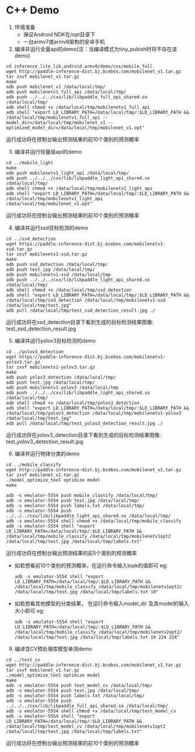 # C++ Demo
1. 环境准备
   - 保证Android NDK在/opt目录下
   - 一台armv7或armv8架构的安卓手机
2. 编译并运行全量api的demo(注：当编译模式为tiny_pubish时将不存在该demo)
```shell
cd inference_lite_lib.android.armv8/demo/cxx/mobile_full
wget http://paddle-inference-dist.bj.bcebos.com/mobilenet_v1.tar.gz
tar zxvf mobilenet_v1.tar.gz
make
adb push mobilenet_v1 /data/local/tmp/
adb push mobilenetv1_full_api /data/local/tmp/
adb push ../../../cxx/lib/libpaddle_full_api_shared.so /data/local/tmp/
adb shell chmod +x /data/local/tmp/mobilenetv1_full_api
adb shell "export LD_LIBRARY_PATH=/data/local/tmp/:$LD_LIBRARY_PATH && 
/data/local/tmp/mobilenetv1_full_api --model_dir=/data/local/tmp/mobilenet_v1 --optimized_model_dir=/data/local/tmp/mobilenet_v1.opt"
```
运行成功将在控制台输出预测结果的前10个类别的预测概率

3. 编译并运行轻量级api的demo
```shell
cd ../mobile_light
make
adb push mobilenetv1_light_api /data/local/tmp/
adb push ../../../cxx/lib/libpaddle_light_api_shared.so /data/local/tmp/
adb shell chmod +x /data/local/tmp/mobilenetv1_light_api
adb shell "export LD_LIBRARY_PATH=/data/local/tmp/:$LD_LIBRARY_PATH && 
/data/local/tmp/mobilenetv1_light_api /data/local/tmp/mobilenet_v1.opt"
```
运行成功将在控制台输出预测结果的前10个类别的预测概率

4. 编译并运行ssd目标检测的demo
```shell
cd ../ssd_detection
wget https://paddle-inference-dist.bj.bcebos.com/mobilenetv1-ssd.tar.gz
tar zxvf mobilenetv1-ssd.tar.gz
make
adb push ssd_detection /data/local/tmp/
adb push test.jpg /data/local/tmp/
adb push mobilenetv1-ssd /data/local/tmp
adb push ../../../cxx/lib/libpaddle_light_api_shared.so /data/local/tmp/
adb shell chmod +x /data/local/tmp/ssd_detection
adb shell "export LD_LIBRARY_PATH=/data/local/tmp/:$LD_LIBRARY_PATH && 
/data/local/tmp/ssd_detection /data/local/tmp/mobilenetv1-ssd /data/local/tmp/test.jpg"
adb pull /data/local/tmp/test_ssd_detection_result.jpg ./
```
运行成功将在ssd_detection目录下看到生成的目标检测结果图像: test_ssd_detection_result.jpg

5. 编译并运行yolov3目标检测的demo
```shell
cd ../yolov3_detection
wget https://paddle-inference-dist.bj.bcebos.com/mobilenetv1-yolov3.tar.gz
tar zxvf mobilenetv1-yolov3.tar.gz
make
adb push yolov3_detection /data/local/tmp/
adb push test.jpg /data/local/tmp/
adb push mobilenetv1-yolov3 /data/local/tmp
adb push ../../../cxx/lib/libpaddle_light_api_shared.so /data/local/tmp/
adb shell chmod +x /data/local/tmp/yolov3_detection
adb shell "export LD_LIBRARY_PATH=/data/local/tmp/:$LD_LIBRARY_PATH && 
/data/local/tmp/yolov3_detection /data/local/tmp/mobilenetv1-yolov3 /data/local/tmp/test.jpg"
adb pull /data/local/tmp/test_yolov3_detection_result.jpg ./
```
运行成功将在yolov3_detection目录下看到生成的目标检测结果图像: test_yolov3_detection_result.jpg

6. 编译并运行物体分类的demo
```shell
cd ../mobile_classify
wget http://paddle-inference-dist.bj.bcebos.com/mobilenet_v1.tar.gz
tar zxvf mobilenet_v1.tar.gz
./model_optimize_tool optimize model
make

adb -s emulator-5554 push mobile_classify /data/local/tmp/
adb -s emulator-5554 push test.jpg /data/local/tmp/
adb -s emulator-5554 push labels.txt /data/local/tmp/
adb -s emulator-5554 push ../../../cxx/lib/libpaddle_light_api_shared.so /data/local/tmp/
adb -s emulator-5554 shell chmod +x /data/local/tmp/mobile_classify
adb -s emulator-5554 shell "export LD_LIBRARY_PATH=/data/local/tmp/:$LD_LIBRARY_PATH && 
/data/local/tmp/mobile_classify /data/local/tmp/mobilenetv1opt2 /data/local/tmp/test.jpg /data/local/tmp/labels.txt"
```
运行成功将在控制台输出预测结果的前5个类别的预测概率
- 如若想看前10个类别的预测概率，在运行命令输入topk的值即可
    eg:
    ```shell
    adb -s emulator-5554 shell "export LD_LIBRARY_PATH=/data/local/tmp/:$LD_LIBRARY_PATH && 
    /data/local/tmp/mobile_classify /data/local/tmp/mobilenetv1opt2/ /data/local/tmp/test.jpg /data/local/tmp/labels.txt 10"
    ```
- 如若想看其他模型的分类结果， 在运行命令输入model_dir 及其model的输入大小即可
    eg:
    ```shell
    adb -s emulator-5554 shell "export LD_LIBRARY_PATH=/data/local/tmp/:$LD_LIBRARY_PATH && 
    /data/local/tmp/mobile_classify /data/local/tmp/mobilenetv2opt2/ /data/local/tmp/test.jpg /data/local/tmp/labels.txt 10 224 224"
    ```
    
9. 编译含CV预处理库模型单测demo 
```shell
cd ../test_cv
wget http://paddle-inference-dist.bj.bcebos.com/mobilenet_v1.tar.gz
tar zxvf mobilenet_v1.tar.gz
./model_optimize_tool optimize model
make
adb -s emulator-5554 push test_model_cv /data/local/tmp/
adb -s emulator-5554 push test.jpg /data/local/tmp/
adb -s emulator-5554 push labels.txt /data/local/tmp/
adb -s emulator-5554 push ../../../cxx/lib/libpaddle_full_api_shared.so /data/local/tmp/
adb -s emulator-5554 shell chmod +x /data/local/tmp/test_model_cv
adb -s emulator-5554 shell "export LD_LIBRARY_PATH=/data/local/tmp/:$LD_LIBRARY_PATH && 
/data/local/tmp/test_model_cv /data/local/tmp/mobilenetv1opt2 /data/local/tmp/test.jpg /data/local/tmp/labels.txt"
```
运行成功将在控制台输出预测结果的前10个类别的预测概率
